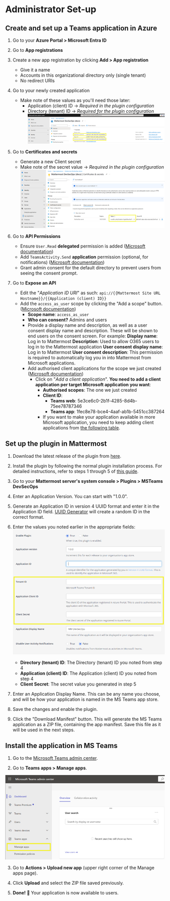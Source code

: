 # Administrator Set-up

## Create and set up a Teams application in Azure

1. Go to your **Azure Portal > Microsoft Entra ID**

2. Go to **App registrations**

3. Create a new app registration by clicking **Add > App registration**
    - Give it a name
    - Accounts in this organizational directory only (single tenant)
    - No redirect URIs

4. Go to your newly created application
    - Make note of these values as you'll need those later:
        - Application (client) ID → _Required in the plugin configuration_
        - Directory (tenant) ID → _Required for the plugin configuration_
        ![System Console Configuration](./remember-tenant-client.png)    

5. Go to **Certificates and secrets**
    - Generate a new Client secret
    - Make note of the secret value → _Required in the plugin configuration_
    ![System Console Configuration](./remember-client-secret.png)    

6. Go to **API Permissions**
    - Ensure `User.Read` **delegated** permission is added ([Microsoft documentation](https://learn.microsoft.com/en-us/microsoftteams/platform/tabs/how-to/authentication/tab-sso-register-aad#enable-sso-in-microsoft-entra-id))
    - Add `TeamsActivity.Send` **application** permission (optional, for notifications) ([Microsoft documentation](https://learn.microsoft.com/en-us/graph/teams-send-activityfeednotifications?tabs=desktop%2Chttp))
    - Grant admin consent for the default directory to prevent users from seeing the consent prompt.

7. Go to **Expose an API**
    - Edit the "_Application ID URI_" as such: `api://{{Mattermost Site URL Hostname}}/{{Application (client) ID}}`
    - Add the `access_as_user` scope by clicking the "Add a scope" button. ([Microsoft documentation](https://learn.microsoft.com/en-us/microsoftteams/platform/tabs/how-to/authentication/tab-sso-register-aad#to-configure-api-scope))
        - **Scope name**: `access_as_user`
        - **Who can consent?** Admins and users
        - Provide a display name and description, as well as a user consent display name and description. These will be shown to end users on the consent screen.
            For example:
            **Display name**: Log in to Mattermost
            **Description**: Used to allow O365 users to log in to the Mattermost application 
            **User consent display name**: Log in to Mattermost
            **User consent description**: This permission is required to automatically log you in into Mattermost from Microsoft applications.
        - Add authorised client applications for the scope we just created ([Microsoft documentation](https://learn.microsoft.com/en-us/microsoftteams/platform/tabs/how-to/authentication/tab-sso-register-aad#to-configure-authorized-client-application))
            - Click on "_Add a client application_". **You need to add a client application per target Microsoft application you want**:
                - **Authorised scopes**: The one we just created
                - **Client ID**:
                    - **Teams web**: 5e3ce6c0-2b1f-4285-8d4b-75ee78787346
                    - **Teams app**: 1fec8e78-bce4-4aaf-ab1b-5451cc387264
                - If you want to make your application available in more Microsoft application, you need to keep adding client applications from [the following table](https://learn.microsoft.com/en-us/microsoftteams/platform/tabs/how-to/authentication/tab-sso-register-aad#to-configure-authorized-client-application:~:text=Select%20one%20of%20the%20following%20client%20IDs%3A).

## Set up the plugin in Mattermost

1. Download the latest release of the plugin from [here](https://github.com/mattermost/mattermost-plugin-msteams-devsecops/releases).

2. Install the plugin by following the normal plugin installation process. For detailed instructions, refer to steps 1 through 5 of [this guide](./install_plugin.md).

3. Go to your **Mattermost server's system console > Plugins > MSTeams DevSecOps**

4. Enter an Application Version. You can start with "1.0.0".

5. Generate an Application ID in version 4 UUID format and enter it in the Application ID field. [UUID Generator](https://www.uuidgenerator.net/) will create a random ID in the correct format.

6. Enter the values you noted earlier in the appropriate fields:
    ![System Console Configuration](./tenant-client-secret-sysconsole.png)

    - **Directory (tenant) ID**: The Directory (tenant) ID you noted from step 4
    - **Application (client) ID**: The Application (client) ID you noted from step 4
    - **Client Secret**: The secret value you generated in step 5

7. Enter an Application Display Name. This can be any name you choose, and will be how your application is named in the MS Teams app store.

8. Save the changes and enable the plugin.

9. Click the "Download Manifest" button. This will generate the MS Teams application as a ZIP file, containing the app manifest. Save this file as it will be used in the next steps.

## Install the application in MS Teams

1. Go to the [Microsoft Teams admin center](https://admin.teams.microsoft.com/dashboard).

2. Go to **Teams apps > Manage apps**.

![Manage Apps in Microsoft Teams](./select-manage-apps.png)

3. Go to **Actions > Upload new app** (upper right corner of the Manage apps page).

4. Click **Upload** and select the ZIP file saved previously.

5. **Done!** 🎉 Your application is now available to users.